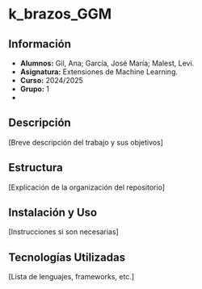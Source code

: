 # k_brazos_GGM

## Información
- **Alumnos:** Gil, Ana; García, José María; Malest, Levi.
- **Asignatura:** Extensiones de Machine Learning.
- **Curso:** 2024/2025
- **Grupo:** 1
- 
## Descripción
[Breve descripción del trabajo y sus objetivos]

## Estructura
[Explicación de la organización del repositorio]

## Instalación y Uso
[Instrucciones si son necesarias]

## Tecnologías Utilizadas
[Lista de lenguajes, frameworks, etc.]
